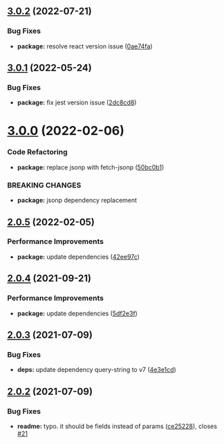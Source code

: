 ## [3.0.2](https://github.com/imgarylai/use-mailchimp-form/compare/v3.0.1...v3.0.2) (2022-07-21)


### Bug Fixes

* **package:** resolve react version issue ([0ae74fa](https://github.com/imgarylai/use-mailchimp-form/commit/0ae74fa6f4c81f0264390929bdb8d838d0a8c459))

## [3.0.1](https://github.com/imgarylai/use-mailchimp-form/compare/v3.0.0...v3.0.1) (2022-05-24)


### Bug Fixes

* **package:** fix jest version issue ([2dc8cd8](https://github.com/imgarylai/use-mailchimp-form/commit/2dc8cd8925953f25c0aac116cfee7ba1bf99fa95))

# [3.0.0](https://github.com/imgarylai/use-mailchimp-form/compare/v2.0.5...v3.0.0) (2022-02-06)


### Code Refactoring

* **package:** replace jsonp with fetch-jsonp ([50bc0b1](https://github.com/imgarylai/use-mailchimp-form/commit/50bc0b1d3476fcc5b330e7ba72ef40cd275dee94))


### BREAKING CHANGES

* **package:** jsonp dependency replacement

## [2.0.5](https://github.com/imgarylai/use-mailchimp-form/compare/v2.0.4...v2.0.5) (2022-02-05)


### Performance Improvements

* **package:** update dependencies ([42ee97c](https://github.com/imgarylai/use-mailchimp-form/commit/42ee97c32c9c50e3d2aaf3522c4c859f05b63ea9))

## [2.0.4](https://github.com/imgarylai/use-mailchimp-form/compare/v2.0.3...v2.0.4) (2021-09-21)


### Performance Improvements

* **package:** update dependencies ([5df2e3f](https://github.com/imgarylai/use-mailchimp-form/commit/5df2e3fc8e1364f239a0b1014dc9ab377592a491))

## [2.0.3](https://github.com/imgarylai/use-mailchimp-form/compare/v2.0.2...v2.0.3) (2021-07-09)


### Bug Fixes

* **deps:** update dependency query-string to v7 ([4e3e1cd](https://github.com/imgarylai/use-mailchimp-form/commit/4e3e1cd0ed3c60709128c0ff91752a7765f1c245))

## [2.0.2](https://github.com/imgarylai/use-mailchimp-form/compare/v2.0.1...v2.0.2) (2021-07-09)


### Bug Fixes

* **readme:** typo. it should be fields instead of params ([ce25228](https://github.com/imgarylai/use-mailchimp-form/commit/ce2522883855afc65ff5518e0c76f6e3450a8227)), closes [#21](https://github.com/imgarylai/use-mailchimp-form/issues/21)
